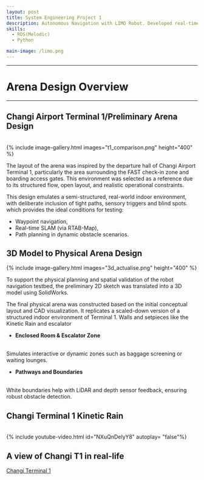```yaml
---
layout: post
title: System Engineering Project 1
description: Autonomous Navigation with LIMO Robot. Developed real-time SLAM maps with RTAB-Map, implemented waypoint-based navigation, and designed a custom testing arena for evaluating path planning and obstacle avoidance. 
skills: 
  - ROS(Melodic)
  - Python

main-image: /limo.png
---
```


---
# Arena Design Overview
---

## Changi Airport Terminal 1/Preliminary Arena Design
<br>
{% include image-gallery.html images="t1_comparison.png" height="400" %}
<br>

The layout of the arena was inspired by the departure hall of Changi Airport Terminal 1, particularly the area surrounding the FAST check-in zone and boarding access gates. This environment was selected as a reference due to its structured flow, open layout, and realistic operational constraints.

This design emulates a semi-structured, real-world indoor environment, with deliberate inclusion of tight paths, sensory triggers and blind spots. which provides the ideal conditions for testing:
  - Waypoint navigation,
  - Real-time SLAM (via RTAB-Map),
  - Path planning in dynamic obstacle scenarios.

## 3D Model to Physical Arena Design
{% include image-gallery.html images="3d_actualise.png" height="400" %}

To support the physical planning and spatial validation of the robot navigation testbed, the preliminary 2D sketch was translated into a 3D model using SolidWorks.

The final physical arena was constructed based on the initial conceptual layout and CAD visualization. It replicates a scaled-down version of a structured indoor environment of Terminal 1. Walls and setpieces like the Kinetic Rain and escalator 
  - **Enclosed Room & Escalator Zone**
<br>
    Simulates interactive or dynamic zones such as baggage screening or waiting lounges.

  - **Pathways and Boundaries**
<br>
    White boundaries help with LiDAR and depth sensor feedback, ensuring robust obstacle detection. 
<br>

## Changi Terminal 1 Kinetic Rain
<br>
{% include youtube-video.html id="NXuQnDeIyY8" autoplay= "false"%} 
<br>

## A view of Changi T1 in real-life
[Changi Terminal 1](https://www.changiairport.com/en/at-changi/terminal-guides/terminal-1.html)
